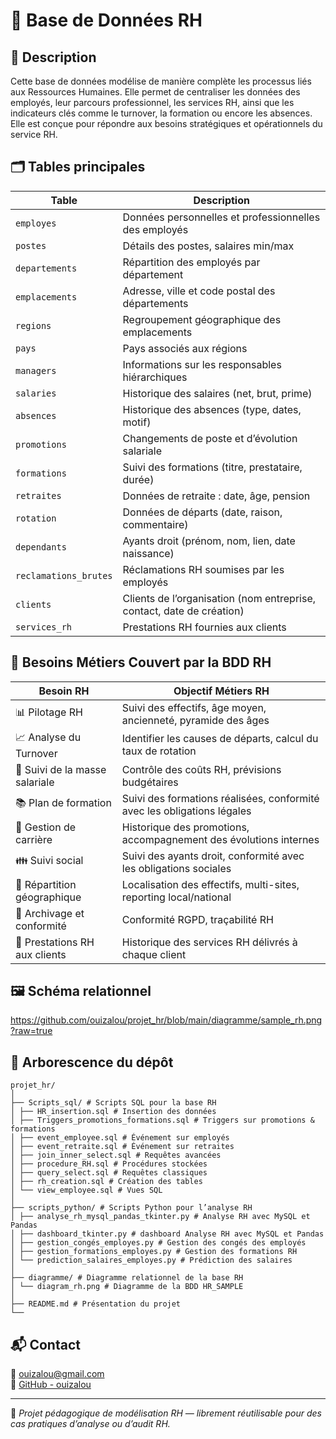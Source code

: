 # 👔 Base de Données RH

## 🧾 Description  
Cette base de données modélise de manière complète les processus liés aux Ressources Humaines. Elle permet de centraliser les données des employés, leur parcours professionnel, les services RH, ainsi que les indicateurs clés comme le turnover, la formation ou encore les absences. Elle est conçue pour répondre aux besoins stratégiques et opérationnels du service RH.

## 🗂️ Tables principales

| Table                   | Description                                                               |
|------------------------|---------------------------------------------------------------------------|
| `employes`             | Données personnelles et professionnelles des employés                     |
| `postes`               | Détails des postes, salaires min/max                                      |
| `departements`         | Répartition des employés par département                                  |
| `emplacements`         | Adresse, ville et code postal des départements                            |
| `regions`              | Regroupement géographique des emplacements                                |
| `pays`                 | Pays associés aux régions                                                 |
| `managers`             | Informations sur les responsables hiérarchiques                           |
| `salaries`             | Historique des salaires (net, brut, prime)                                |
| `absences`             | Historique des absences (type, dates, motif)                              |
| `promotions`           | Changements de poste et d’évolution salariale                             |
| `formations`           | Suivi des formations (titre, prestataire, durée)                          |
| `retraites`            | Données de retraite : date, âge, pension                                  |
| `rotation`             | Données de départs (date, raison, commentaire)                            |
| `dependants`           | Ayants droit (prénom, nom, lien, date naissance)                          |
| `reclamations_brutes`  | Réclamations RH soumises par les employés                                 |
| `clients`              | Clients de l’organisation (nom entreprise, contact, date de création)     |
| `services_rh`          | Prestations RH fournies aux clients                                       |


## 🎯 Besoins Métiers Couvert par la BDD RH

| Besoin RH                         | Objectif Métiers RH                                                     |
|---------------------------------- |-------------------------------------------------------------------------|
| 📊 Pilotage RH                   | Suivi des effectifs, âge moyen, ancienneté, pyramide des âges            |
| 📈 Analyse du Turnover           | Identifier les causes de départs, calcul du taux de rotation             |
| 💸 Suivi de la masse salariale   | Contrôle des coûts RH, prévisions budgétaires                            |
| 📚 Plan de formation             | Suivi des formations réalisées, conformité avec les obligations légales  |
| 🔁 Gestion de carrière           | Historique des promotions, accompagnement des évolutions internes        |
| 👪 Suivi  social                 | Suivi des ayants droit, conformité avec les obligations sociales         |
| 📍 Répartition géographique       | Localisation des effectifs, multi-sites, reporting local/national        |
| 🧾 Archivage et conformité       | Conformité RGPD, traçabilité RH                                          |
| 🧰 Prestations RH aux clients	   | Historique des services RH délivrés à chaque client                      |


## 🖼️ Schéma relationnel

https://github.com/ouizalou/projet_hr/blob/main/diagramme/sample_rh.png?raw=true

## 📂 Arborescence du dépôt

```
projet_hr/
│
├── Scripts_sql/ # Scripts SQL pour la base RH
│ ├── HR_insertion.sql # Insertion des données
│ ├── Triggers_promotions_formations.sql # Triggers sur promotions & formations
│ ├── event_employee.sql # Événement sur employés
│ ├── event_retraite.sql # Événement sur retraites
│ ├── join_inner_select.sql # Requêtes avancées
│ ├── procedure_RH.sql # Procédures stockées
│ ├── query_select.sql # Requêtes classiques
│ ├── rh_creation.sql # Création des tables
│ └── view_employee.sql # Vues SQL
│
├── scripts_python/ # Scripts Python pour l’analyse RH
│ ├── analyse_rh_mysql_pandas_tkinter.py # Analyse RH avec MySQL et Pandas
│ ├── dashboard_tkinter.py # dashboard Analyse RH avec MySQL et Pandas
│ ├── gestion_congés_employes.py # Gestion des congés des employés
│ ├── gestion_formations_employes.py # Gestion des formations RH
│ └── prediction_salaires_employes.py # Prédiction des salaires
│
├── diagramme/ # Diagramme relationnel de la base RH
│ └── diagram_rh.png # Diagramme de la BDD HR_SAMPLE
│
├── README.md # Présentation du projet
└── 
```

## 📬 Contact

📧 ouizalou@gmail.com  
🐙 [GitHub - ouizalou](https://github.com/ouizalou)

---

🧠 *Projet pédagogique de modélisation RH — librement réutilisable pour des cas pratiques d’analyse ou d’audit RH.*
